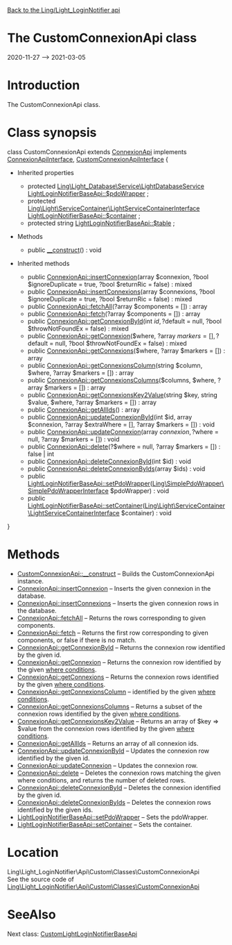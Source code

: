 [Back to the Ling/Light_LoginNotifier api](https://github.com/lingtalfi/Light_LoginNotifier/blob/master/doc/api/Ling/Light_LoginNotifier.md)



The CustomConnexionApi class
================
2020-11-27 --> 2021-03-05






Introduction
============

The CustomConnexionApi class.



Class synopsis
==============


class <span class="pl-k">CustomConnexionApi</span> extends [ConnexionApi](https://github.com/lingtalfi/Light_LoginNotifier/blob/master/doc/api/Ling/Light_LoginNotifier/Api/Generated/Classes/ConnexionApi.md) implements [ConnexionApiInterface](https://github.com/lingtalfi/Light_LoginNotifier/blob/master/doc/api/Ling/Light_LoginNotifier/Api/Generated/Interfaces/ConnexionApiInterface.md), [CustomConnexionApiInterface](https://github.com/lingtalfi/Light_LoginNotifier/blob/master/doc/api/Ling/Light_LoginNotifier/Api/Custom/Interfaces/CustomConnexionApiInterface.md) {

- Inherited properties
    - protected [Ling\Light_Database\Service\LightDatabaseService](https://github.com/lingtalfi/Light_Database/blob/master/doc/api/Ling/Light_Database/Service/LightDatabaseService.md) [LightLoginNotifierBaseApi::$pdoWrapper](#property-pdoWrapper) ;
    - protected [Ling\Light\ServiceContainer\LightServiceContainerInterface](https://github.com/lingtalfi/Light/blob/master/doc/api/Ling/Light/ServiceContainer/LightServiceContainerInterface.md) [LightLoginNotifierBaseApi::$container](#property-container) ;
    - protected string [LightLoginNotifierBaseApi::$table](#property-table) ;

- Methods
    - public [__construct](https://github.com/lingtalfi/Light_LoginNotifier/blob/master/doc/api/Ling/Light_LoginNotifier/Api/Custom/Classes/CustomConnexionApi/__construct.md)() : void

- Inherited methods
    - public [ConnexionApi::insertConnexion](https://github.com/lingtalfi/Light_LoginNotifier/blob/master/doc/api/Ling/Light_LoginNotifier/Api/Generated/Classes/ConnexionApi/insertConnexion.md)(array $connexion, ?bool $ignoreDuplicate = true, ?bool $returnRic = false) : mixed
    - public [ConnexionApi::insertConnexions](https://github.com/lingtalfi/Light_LoginNotifier/blob/master/doc/api/Ling/Light_LoginNotifier/Api/Generated/Classes/ConnexionApi/insertConnexions.md)(array $connexions, ?bool $ignoreDuplicate = true, ?bool $returnRic = false) : mixed
    - public [ConnexionApi::fetchAll](https://github.com/lingtalfi/Light_LoginNotifier/blob/master/doc/api/Ling/Light_LoginNotifier/Api/Generated/Classes/ConnexionApi/fetchAll.md)(?array $components = []) : array
    - public [ConnexionApi::fetch](https://github.com/lingtalfi/Light_LoginNotifier/blob/master/doc/api/Ling/Light_LoginNotifier/Api/Generated/Classes/ConnexionApi/fetch.md)(?array $components = []) : array
    - public [ConnexionApi::getConnexionById](https://github.com/lingtalfi/Light_LoginNotifier/blob/master/doc/api/Ling/Light_LoginNotifier/Api/Generated/Classes/ConnexionApi/getConnexionById.md)(int $id, ?$default = null, ?bool $throwNotFoundEx = false) : mixed
    - public [ConnexionApi::getConnexion](https://github.com/lingtalfi/Light_LoginNotifier/blob/master/doc/api/Ling/Light_LoginNotifier/Api/Generated/Classes/ConnexionApi/getConnexion.md)($where, ?array $markers = [], ?$default = null, ?bool $throwNotFoundEx = false) : mixed
    - public [ConnexionApi::getConnexions](https://github.com/lingtalfi/Light_LoginNotifier/blob/master/doc/api/Ling/Light_LoginNotifier/Api/Generated/Classes/ConnexionApi/getConnexions.md)($where, ?array $markers = []) : array
    - public [ConnexionApi::getConnexionsColumn](https://github.com/lingtalfi/Light_LoginNotifier/blob/master/doc/api/Ling/Light_LoginNotifier/Api/Generated/Classes/ConnexionApi/getConnexionsColumn.md)(string $column, $where, ?array $markers = []) : array
    - public [ConnexionApi::getConnexionsColumns](https://github.com/lingtalfi/Light_LoginNotifier/blob/master/doc/api/Ling/Light_LoginNotifier/Api/Generated/Classes/ConnexionApi/getConnexionsColumns.md)($columns, $where, ?array $markers = []) : array
    - public [ConnexionApi::getConnexionsKey2Value](https://github.com/lingtalfi/Light_LoginNotifier/blob/master/doc/api/Ling/Light_LoginNotifier/Api/Generated/Classes/ConnexionApi/getConnexionsKey2Value.md)(string $key, string $value, $where, ?array $markers = []) : array
    - public [ConnexionApi::getAllIds](https://github.com/lingtalfi/Light_LoginNotifier/blob/master/doc/api/Ling/Light_LoginNotifier/Api/Generated/Classes/ConnexionApi/getAllIds.md)() : array
    - public [ConnexionApi::updateConnexionById](https://github.com/lingtalfi/Light_LoginNotifier/blob/master/doc/api/Ling/Light_LoginNotifier/Api/Generated/Classes/ConnexionApi/updateConnexionById.md)(int $id, array $connexion, ?array $extraWhere = [], ?array $markers = []) : void
    - public [ConnexionApi::updateConnexion](https://github.com/lingtalfi/Light_LoginNotifier/blob/master/doc/api/Ling/Light_LoginNotifier/Api/Generated/Classes/ConnexionApi/updateConnexion.md)(array $connexion, ?$where = null, ?array $markers = []) : void
    - public [ConnexionApi::delete](https://github.com/lingtalfi/Light_LoginNotifier/blob/master/doc/api/Ling/Light_LoginNotifier/Api/Generated/Classes/ConnexionApi/delete.md)(?$where = null, ?array $markers = []) : false | int
    - public [ConnexionApi::deleteConnexionById](https://github.com/lingtalfi/Light_LoginNotifier/blob/master/doc/api/Ling/Light_LoginNotifier/Api/Generated/Classes/ConnexionApi/deleteConnexionById.md)(int $id) : void
    - public [ConnexionApi::deleteConnexionByIds](https://github.com/lingtalfi/Light_LoginNotifier/blob/master/doc/api/Ling/Light_LoginNotifier/Api/Generated/Classes/ConnexionApi/deleteConnexionByIds.md)(array $ids) : void
    - public [LightLoginNotifierBaseApi::setPdoWrapper](https://github.com/lingtalfi/Light_LoginNotifier/blob/master/doc/api/Ling/Light_LoginNotifier/Api/Generated/Classes/LightLoginNotifierBaseApi/setPdoWrapper.md)([Ling\SimplePdoWrapper\SimplePdoWrapperInterface](https://github.com/lingtalfi/SimplePdoWrapper/blob/master/doc/api/Ling/SimplePdoWrapper/SimplePdoWrapperInterface.md) $pdoWrapper) : void
    - public [LightLoginNotifierBaseApi::setContainer](https://github.com/lingtalfi/Light_LoginNotifier/blob/master/doc/api/Ling/Light_LoginNotifier/Api/Generated/Classes/LightLoginNotifierBaseApi/setContainer.md)([Ling\Light\ServiceContainer\LightServiceContainerInterface](https://github.com/lingtalfi/Light/blob/master/doc/api/Ling/Light/ServiceContainer/LightServiceContainerInterface.md) $container) : void

}






Methods
==============

- [CustomConnexionApi::__construct](https://github.com/lingtalfi/Light_LoginNotifier/blob/master/doc/api/Ling/Light_LoginNotifier/Api/Custom/Classes/CustomConnexionApi/__construct.md) &ndash; Builds the CustomConnexionApi instance.
- [ConnexionApi::insertConnexion](https://github.com/lingtalfi/Light_LoginNotifier/blob/master/doc/api/Ling/Light_LoginNotifier/Api/Generated/Classes/ConnexionApi/insertConnexion.md) &ndash; Inserts the given connexion in the database.
- [ConnexionApi::insertConnexions](https://github.com/lingtalfi/Light_LoginNotifier/blob/master/doc/api/Ling/Light_LoginNotifier/Api/Generated/Classes/ConnexionApi/insertConnexions.md) &ndash; Inserts the given connexion rows in the database.
- [ConnexionApi::fetchAll](https://github.com/lingtalfi/Light_LoginNotifier/blob/master/doc/api/Ling/Light_LoginNotifier/Api/Generated/Classes/ConnexionApi/fetchAll.md) &ndash; Returns the rows corresponding to given components.
- [ConnexionApi::fetch](https://github.com/lingtalfi/Light_LoginNotifier/blob/master/doc/api/Ling/Light_LoginNotifier/Api/Generated/Classes/ConnexionApi/fetch.md) &ndash; Returns the first row corresponding to given components, or false if there is no match.
- [ConnexionApi::getConnexionById](https://github.com/lingtalfi/Light_LoginNotifier/blob/master/doc/api/Ling/Light_LoginNotifier/Api/Generated/Classes/ConnexionApi/getConnexionById.md) &ndash; Returns the connexion row identified by the given id.
- [ConnexionApi::getConnexion](https://github.com/lingtalfi/Light_LoginNotifier/blob/master/doc/api/Ling/Light_LoginNotifier/Api/Generated/Classes/ConnexionApi/getConnexion.md) &ndash; Returns the connexion row identified by the given [where conditions](https://github.com/lingtalfi/SimplePdoWrapper#the-where-conditions).
- [ConnexionApi::getConnexions](https://github.com/lingtalfi/Light_LoginNotifier/blob/master/doc/api/Ling/Light_LoginNotifier/Api/Generated/Classes/ConnexionApi/getConnexions.md) &ndash; Returns the connexion rows identified by the given [where conditions](https://github.com/lingtalfi/SimplePdoWrapper#the-where-conditions).
- [ConnexionApi::getConnexionsColumn](https://github.com/lingtalfi/Light_LoginNotifier/blob/master/doc/api/Ling/Light_LoginNotifier/Api/Generated/Classes/ConnexionApi/getConnexionsColumn.md) &ndash; identified by the given [where conditions](https://github.com/lingtalfi/SimplePdoWrapper#the-where-conditions).
- [ConnexionApi::getConnexionsColumns](https://github.com/lingtalfi/Light_LoginNotifier/blob/master/doc/api/Ling/Light_LoginNotifier/Api/Generated/Classes/ConnexionApi/getConnexionsColumns.md) &ndash; Returns a subset of the connexion rows identified by the given [where conditions](https://github.com/lingtalfi/SimplePdoWrapper#the-where-conditions).
- [ConnexionApi::getConnexionsKey2Value](https://github.com/lingtalfi/Light_LoginNotifier/blob/master/doc/api/Ling/Light_LoginNotifier/Api/Generated/Classes/ConnexionApi/getConnexionsKey2Value.md) &ndash; Returns an array of $key => $value from the connexion rows identified by the given [where conditions](https://github.com/lingtalfi/SimplePdoWrapper#the-where-conditions).
- [ConnexionApi::getAllIds](https://github.com/lingtalfi/Light_LoginNotifier/blob/master/doc/api/Ling/Light_LoginNotifier/Api/Generated/Classes/ConnexionApi/getAllIds.md) &ndash; Returns an array of all connexion ids.
- [ConnexionApi::updateConnexionById](https://github.com/lingtalfi/Light_LoginNotifier/blob/master/doc/api/Ling/Light_LoginNotifier/Api/Generated/Classes/ConnexionApi/updateConnexionById.md) &ndash; Updates the connexion row identified by the given id.
- [ConnexionApi::updateConnexion](https://github.com/lingtalfi/Light_LoginNotifier/blob/master/doc/api/Ling/Light_LoginNotifier/Api/Generated/Classes/ConnexionApi/updateConnexion.md) &ndash; Updates the connexion row.
- [ConnexionApi::delete](https://github.com/lingtalfi/Light_LoginNotifier/blob/master/doc/api/Ling/Light_LoginNotifier/Api/Generated/Classes/ConnexionApi/delete.md) &ndash; Deletes the connexion rows matching the given where conditions, and returns the number of deleted rows.
- [ConnexionApi::deleteConnexionById](https://github.com/lingtalfi/Light_LoginNotifier/blob/master/doc/api/Ling/Light_LoginNotifier/Api/Generated/Classes/ConnexionApi/deleteConnexionById.md) &ndash; Deletes the connexion identified by the given id.
- [ConnexionApi::deleteConnexionByIds](https://github.com/lingtalfi/Light_LoginNotifier/blob/master/doc/api/Ling/Light_LoginNotifier/Api/Generated/Classes/ConnexionApi/deleteConnexionByIds.md) &ndash; Deletes the connexion rows identified by the given ids.
- [LightLoginNotifierBaseApi::setPdoWrapper](https://github.com/lingtalfi/Light_LoginNotifier/blob/master/doc/api/Ling/Light_LoginNotifier/Api/Generated/Classes/LightLoginNotifierBaseApi/setPdoWrapper.md) &ndash; Sets the pdoWrapper.
- [LightLoginNotifierBaseApi::setContainer](https://github.com/lingtalfi/Light_LoginNotifier/blob/master/doc/api/Ling/Light_LoginNotifier/Api/Generated/Classes/LightLoginNotifierBaseApi/setContainer.md) &ndash; Sets the container.





Location
=============
Ling\Light_LoginNotifier\Api\Custom\Classes\CustomConnexionApi<br>
See the source code of [Ling\Light_LoginNotifier\Api\Custom\Classes\CustomConnexionApi](https://github.com/lingtalfi/Light_LoginNotifier/blob/master/Api/Custom/Classes/CustomConnexionApi.php)



SeeAlso
==============
Next class: [CustomLightLoginNotifierBaseApi](https://github.com/lingtalfi/Light_LoginNotifier/blob/master/doc/api/Ling/Light_LoginNotifier/Api/Custom/Classes/CustomLightLoginNotifierBaseApi.md)<br>
